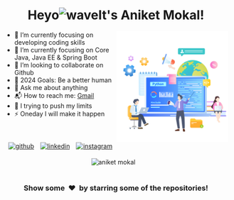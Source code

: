 <h1 align="center">Heyo<img alt="wave" src="https://emojis.slackmojis.com/emojis/images/1588177020/8809/wave_hello.gif?1588177020" width="35">It's Aniket Mokal!  </h1>


<img align="right" height="250px" alt="GIF" src="hero.png" padding="5px" />

- 🔭 I’m currently focusing on developing coding skills 
- 🌱 I’m currently focusing on Core Java, Java EE & Spring Boot
- 👯 I’m looking to collaborate on Github
- 🥅 2024 Goals: Be a better human 
- 💬 Ask me about anything
- 📬 How to reach me: <a href="mailto:aniketmokal29@gmail.com" target="_blank">Gmail</a>
- 🧗 I trying to push my limits
- ⚡ Oneday I will make it happen 

</br>




<p align="center" >
	<a href="https://github.com/mokal2002" target="_blank"><img alt="github"  width="10%" style="padding:5px" src="https://img.icons8.com/clouds/100/000000/github.png"/></a>
	<a href="https://www.linkedin.com/in/aniketmokal29/" target="_blank"><img alt="linkedin" width="10%" style="padding:5px" src="https://img.icons8.com/clouds/100/000000/linkedin.png"/></a>
	<a href="https://www.instagram.com/mokal_2002" target="_blank"><img alt="instagram" width="10%" style="padding:5px" src="https://img.icons8.com/clouds/100/000000/instagram.png"/></a>
</p>



<p align='center'><img width="400px" src="" alt="aniket mokal" />&nbsp; &nbsp;<img width="400px"/></p>

<!--START_SECTION_PROFILE_VIEWS:readme-info-->
<!--END_SECTION_PROFILE_VIEWS:readme-info-->

<!--START_SECTION_LINES_OF_CODE:readme-info-->
<!--END_SECTION_LINES_OF_CODE:readme-info-->

<!--START_CONTRIBUTIONS:readme-info-->
<!--END_CONTRIBUTIONS:readme-info-->

<!--START_SECTION_DAILY_COMMIT:readme-info-->
<!--END_SECTION_DAILY_COMMIT:readme-info-->

<!--START_SECTION_WEEKLY_COMMIT:readme-info-->
<!--END_SECTION_WEEKLY_COMMIT:readme-info-->

<!--START_SECTION_LANGUAGE:readme-info-->
<!--END_SECTION_LANGUAGE:readme-info-->

<h3 align='center'>Show some &nbsp;❤️&nbsp; by starring some of the repositories! </h3> 
